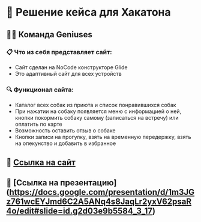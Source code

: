 # 🤖 Решение кейса для Хакатона

## 👨‍💻 Команда Geniuses

### 📋 Что из себя представляет сайт:
- Сайт сделан на NoCode конструкторе Glide
- Это адаптивный сайт для всех устройств

### 🔍 Функционал сайта:
- Каталог всех собак из приюта и список понравившихся собак
- При нажатии на собаку появляется меню с информацией о ней, кнопки покормить собаку самому (записаться на встречу) или оплатить по карте
- Возможность оставить отзыв о собаке
- Кнопки записи на прогулку, взять на временную передержку, взять на опекунство и добавить в избранное

## 🔗 [Ссылка на сайт](https://dobriye-ruki.glide.page/)
## 🔗 [Ссылка на презентацию] (https://docs.google.com/presentation/d/1m3JGz761wcEYJmd6C2A5ANq4s8JaqLr2yxV62psaR4o/edit#slide=id.g2d03e9b5584_3_17)
